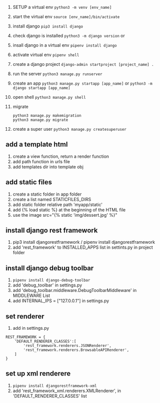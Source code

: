 1. SETUP a virtual env
   `python3 -m venv [env_name]`
2.  start the virtual env
   `source [env_name]/bin/activate`
3. install django
   `pip3 install django`
4. check django is installed
   `python3 -m django version`
or
5. insall django in a virtual env
   `pipenv install django`
   
6. activate virtual env
   `pipenv shell`



7. create a django project
   `django-admin startproject [project_name] .`
8. run the server
   `python3 manage.py runserver`
9.  create an app
   `python3 manage.py startapp [app_name]`
   or `python3 -m django startapp [app_name]`


8. open shell
   `python3 manage.py shell`
9. migrate 
    ```shell
    python3 manage.py makemigration
    python3 manage.py migrate
    ```
10. create a super user
    `python3 manage.py createsuperuser`

## add a template html
1. create a view function, return a render function
2. add path function in urls file
3.  add templates dir into template obj
 

## add static files
1. create a static folder in app folder
2. create a list named STATICFILES_DIRS
3. add static folder relative path 'myapp/static'
4. add {% load static %} at the beginning of the HTML file
5. use the image src="{% static 'img/dessert.jpg' %}"

## install django rest framework
1. pip3 install djangorestframework / pipenv install djangorestframework
2. add 'rest_framework' to INSTALLED_APPS list in settints.py in project folder
## install django debug toolbar
1. `pipenv install django-debug-toolbar`
2. add 'debug_toolbar' in settings.py
3. add  'debug_toolbar.middleware.DebugToolbarMiddleware' in MIDDLEWARE List
4. add INTERNAL_IPS = ["127.0.0.1"] in settings.py


## set renderer
1. add in settings.py
```
REST_FRAMEWORK = {
    'DEFAULT_RENDERER_CLASSES':[
        'rest_framework.renderers.JSONRenderer',
        'rest_framework.renderers.BrowsableAPIRenderer',
    ]
}
```

## set up xml renderere
1. `pipenv install djangorestframework-xml`
2. add   'rest_framework_xml.renderers.XMLRenderer', in   'DEFAULT_RENDERER_CLASSES' list